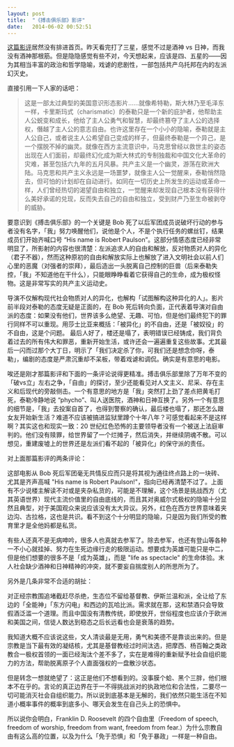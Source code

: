 ```yaml
---
layout: post
title:  "《搏击俱乐部》影评"
date:   2014-06-02 00:52:51
---
```


[这篇影评](http://movie.douban.com/review/1057494/)居然没有排进首页。昨天看完打了三星，感觉不过是酒神 vs 日神，而我没有酒神那根筋。但是隐隐感觉有些不对，今天想起来，应该是四、五星的——因为其相当丰富的政治和哲学隐喻，戏谑的悲剧性，一部包括共产乌托邦在内的左派幻灭史。

直接引用一下人家的话吧：

> 这是一部太过典型的美国意识形态影片……就像希特勒，斯大林乃至毛泽东一样，卡里斯玛式（charismatic）的泰勒只是一个新的庇护者，他帮助主人公蜕变和成长，他给了主人公勇气和智慧，却最终篡夺了主人公的选择权，僭越了主人公的意志自由。也许这里存在一个小小的隐喻，泰勒就是主人公自己，或者说主人公希望自己变成的样子，但最终泰勒是一个异己，是一个摆脱不掉的幽灵。就像在西方主流意识中，马克思曾经以救世主的姿态出现在人们面前，却最终幻化成为斯大林式的专制独裁和中国文化大革命的灾难，甚至包括六九年的五月风暴。共产主义是一个幽灵，游荡在欧洲大陆。马克思和共产主义永远是一场噩梦，就像主人公一觉醒来，泰勒悄然隐去，但可怕的计划却在自动进行。如同在一切历史上所发生的运动或革命一样，人们曾经热切的渴望自由和独立，一觉醒来却发现自己根本没有获得什么美好承诺的兑现，反而失去自己的自由和独立，受到财产乃至生命被剥夺的威胁。

要意识到《搏击俱乐部》的一个关键是 Bob 死了以后军团成员说破坏行动的参与者没有名字，「我」努力唤醒他们，说他是个人，不是个执行任务的螺丝钉，结果成员们开始齐喊口号 “His name is Robert Paulson”。这部分情感态度已经非常明显了，所影射的内容也很清楚：左派追求人的自由和解放，反对物质对人的异化（君子不器），然而这种原初的自由和解放实际上也解放了进入文明社会以前人们心里的恶魔（对强者的崇拜），最后造出一头脱离自己控制的巨兽（后来泰勒失控，「我」不知道他在干什么），只能眼睁睁看着它获得自己的生命，成为极权怪物。这是非常写实的共产主义运动史。

导演不仅解构现代社会物质对人的异化，也解构「试图解构这种异化的人」。影片前半段对泰勒的态度无疑是正面的，在 Bob 死后转向负面，正代表着导演对自由派的态度：如果没有他们，世界该多么绝望、无趣、可怕，但是他们最终犯下的罪行同样不可以重现。用莎士比亚来概括：「被异化」的不自由，还是「被奴役」的不自由，这是个问题。 最后人好了，楼还是塌了，表明错误已经铸成，我们背负着过去的所有伟大和罪恶，重新开始生活，或许还会一遍遍重复这些故事。尤其最后一闪而过那个大丁日，明示了「我们决定杀了你，可我们还是想念你呀，泰勒」，编剧的态度是严肃沉重却不呆板，带着戏谑和调侃。确实是有意思的电影。

唉还是刚才那篇影评和下面的一条评论说得更精准。搏击俱乐部里除了万年不变的「破vs立」左右之争，「自由」的探讨，至少还能看见对人文主义、尼采、存在主义和后现代的旁敲侧击。一个有意思的地方是「我」突然打上劲了差点把黄毛打死，泰勒冷静地说 “phycho”、叫人送医院，酒神和日神互换了。另外一个有意思的细节是，「我」去投案自首了，也得到警察的确认，最后楼也塌了，那还怎么跟女友开始新生活？难道不应该被搞进监狱里蹲个十年八年？可感觉看起来不是这样啊？其实这也和现实一致：20 世纪红色恐怖的主要领导者没有一个被送上法庭审判的。他们没有赎罪，给世界留了一个烂摊子，然后消失，并继续阴魂不散。可以想见，重建废墟上的世界还是左派们看不起的「被异化」的保守派的责任。

对上面那篇影评的两条评论：

这部电影从 Bob 死后军团毫无共情反应而只是将其视为通往终点路上的一块砖、尤其是齐声高喊 "His name is Robert Paulson!"，指向已经再清楚不过了。上面有不少说楼主解读不对或是夹杂私货的，可能是不理解，这个场景是挑战西方（尤其英语世界）现代主流价值里的自由底线的，而且其对奥威尔式极权的隐喻十分显然且典型，对于美国观众来说应该没有太大异议。另外，红色在西方世界意味着夹边沟、古拉格，这也是共识。看不到这个十分明显的隐喻，只是因为我们所受的教育里才是全他妈都是私货。

有些人还真不是无病呻吟，很多人也真就去参军了。除去参军，也还有登山等各种一不小心就挂掉、努力在生死边缘行走的极限运动。想要成为英雄可能只是中二，但是他们想要的很多不是「成为英雄」，而是 "life as spectacle" 的生命体验。末人社会缺少酒神和日神精神的冲突，就不要妄自揣度别人的所思所为了。

另外是几条非常不合适的胡扯：

对正经宗教围追堵截赶尽杀绝，生态位不留给基督教、伊斯兰温和派，全让给了东边的「全能神」「东方闪电」和西边的瓦哈比派。需求就在那，这和禁酒只会导致假酒泛滥一个道理。而且中国没有清教传统，即使放开，世俗程度也应该介于欧洲和美国之间，信徒人数达到稳态之后长远看也会是衰落的趋势。

我知道大概不应该说这些，文人清谈最是无用，勇气和美德不是靠谈出来的。但是宗教是当下最有效的凝结核，尤其是基督教经过时间汰选，把摩西、杨百翰之类政教合一极权首领的一面已经淘汰个差不多了，实在是难得的重新赋予社会自组织能力的方法，帮助脱离原子个人直面强权的一盘散沙状态。

但是转念一想就绝望了：这正是他们不想看到的。没事膜个蛤、黑个三胖，他们根本不在乎的。言论的真正边界在于一不得挑战派对的执政地位和合法性，二要尽一切可能消灭社会自组织能力。所以说到底基本是无解的，我们依然只能生活在不知道小概率事件的概率到底多小、哪天会发生在自己头上的恐惧中。

所以说你会明白，Franklin D. Roosevelt 的四个自由里（Freedom of speech, freedom of worship, freedom from want, freedom from fear.）为什么宗教自由有这么高的位置，以及为什么「免于恐惧」和「免于暴政」一样是一种自由。
